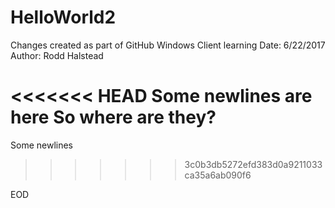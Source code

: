 # HelloWorld2

Changes created as part of GitHub Windows Client learning
Date: 6/22/2017
Author: Rodd Halstead

<<<<<<< HEAD
Some newlines are here
So where are they?
=======

Some newlines
>>>>>>> 3c0b3db5272efd383d0a9211033ca35a6ab090f6




EOD

